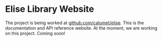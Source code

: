 Elise Library Website
=====================

The project is being worked at [github.com/calumet/elise](http://github.com/calumet/elise). This is the documentation and API reference website. At the moment, we are working on this project. Coming soon!
